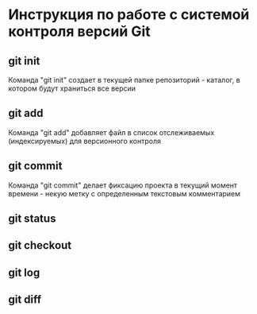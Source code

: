 # Инструкция по работе с системой контроля версий Git

## git init
Команда "git init" создает в текущей папке репозиторий - каталог, в котором будут храниться все версии


## git add
Команда "git add" добавляет файл в список отслеживаемых (индексируемых) для версионного контроля


## git commit
Команда "git commit" делает фиксацию проекта в текущий момент времени - некую метку с определенным текстовым комментарием 

## git status

## git checkout

## git log

## git diff